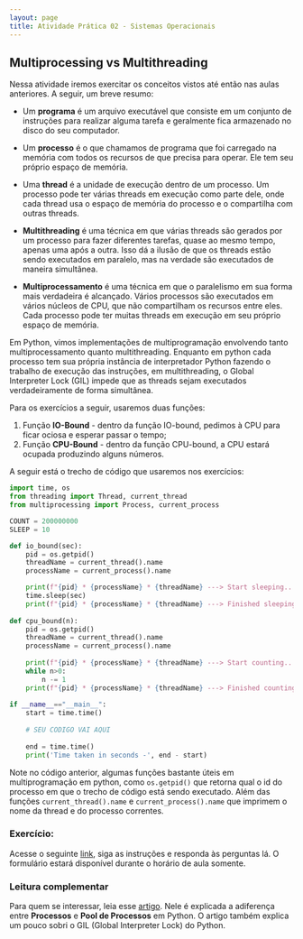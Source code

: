 ```yaml
---
layout: page
title: Atividade Prática 02 - Sistemas Operacionais
---
```


## Multiprocessing vs Multithreading

Nessa atividade iremos exercitar os conceitos vistos até então nas aulas anteriores. A seguir, um breve resumo:

- Um **programa** é um arquivo executável que consiste em um conjunto de instruções para realizar alguma tarefa e geralmente fica armazenado no disco do seu computador.

- Um **processo** é o que chamamos de programa que foi carregado na memória com todos os recursos de que precisa para operar. Ele tem seu próprio espaço de memória.

- Uma **thread** é a unidade de execução dentro de um processo. Um processo pode ter várias threads em execução como parte dele, onde cada thread usa o espaço de memória do processo e o compartilha com outras threads.

- **Multithreading** é uma técnica em que várias threads são gerados por um processo para fazer diferentes tarefas, quase ao mesmo tempo, apenas uma após a outra. Isso dá a ilusão de que os threads estão sendo executados em paralelo, mas na verdade são executados de maneira simultânea.

- **Multiprocessamento** é uma técnica em que o paralelismo em sua forma mais verdadeira é alcançado. Vários processos são executados em vários núcleos de CPU, que não compartilham os recursos entre eles. Cada processo pode ter muitas threads em execução em seu próprio espaço de memória.

Em Python, vimos implementações de multiprogramação envolvendo tanto multiprocessamento quanto multithreading. Enquanto em python cada processo tem sua própria instância de interpretador Python fazendo o trabalho de execução das instruções, em multithreading, o Global Interpreter Lock (GIL) impede que as threads sejam executados verdadeiramente de forma simultânea.

Para os exercícios a seguir, usaremos duas funções:
1. Função **IO-Bound** - dentro da função IO-bound, pedimos à CPU para ficar ociosa e esperar passar o tempo;
2. Função **CPU-Bound** - dentro da função CPU-bound, a CPU estará ocupada produzindo alguns números.

A seguir está o trecho de código que usaremos nos exercícios:


```python
import time, os 
from threading import Thread, current_thread 
from multiprocessing import Process, current_process 

COUNT = 200000000
SLEEP = 10

def io_bound(sec): 
    pid = os.getpid() 
    threadName = current_thread().name 
    processName = current_process().name 

    print(f"{pid} * {processName} * {threadName} ---> Start sleeping...") 
    time.sleep(sec) 
    print(f"{pid} * {processName} * {threadName} ---> Finished sleeping...") 
  
def cpu_bound(n): 
    pid = os.getpid() 
    threadName = current_thread().name 
    processName = current_process().name 
  
    print(f"{pid} * {processName} * {threadName} ---> Start counting...") 
    while n>0: 
        n -= 1
    print(f"{pid} * {processName} * {threadName} ---> Finished counting...") 
  
if __name__=="__main__": 
    start = time.time() 
  
    # SEU CODIGO VAI AQUI 
  
    end = time.time() 
    print('Time taken in seconds -', end - start) 

```

Note no código anterior, algumas funções bastante úteis em multiprogramação em python, como `os.getpid()` que retorna qual o id do processo em que o trecho de código está sendo executado. Além das funções `current_thread().name` e `current_process().name` que imprimem o nome da thread e do processo correntes.

### Exercício:

Acesse o seguinte <a href="https://forms.office.com/r/1TnSZihJRu" target="_blank">link</a>, siga as instruções e responda às perguntas lá. O formulário estará disponível durante o horário de aula somente.

### Leitura complementar

Para quem se interessar, leia esse <a href="https://lih-verma.medium.com/multi-processing-in-python-process-vs-pool-5caf0f67eb2b" target="_blank">artigo</a>. Nele é explicada a adiferença entre **Processos** e **Pool de Processos** em Python. O artigo também explica um pouco sobri o GIL (Global Interpreter Lock) do Python.


<!-- https://www.geeksforgeeks.org/difference-between-multithreading-vs-multiprocessing-in-python/?ref=rp -->
